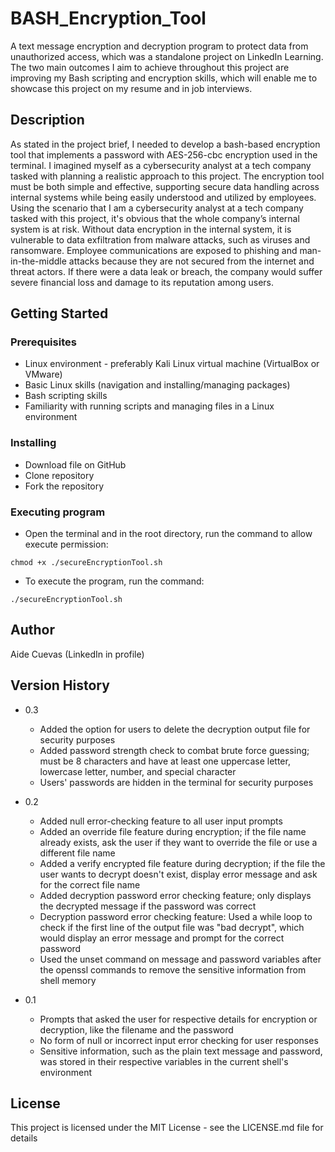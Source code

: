 # BASH_Encryption_Tool

A text message encryption and decryption program to protect data from unauthorized access, which was a standalone project on LinkedIn Learning. The two main outcomes I aim to achieve throughout this project are improving my Bash scripting and encryption skills, which will enable me to showcase this project on my resume and in job interviews.

## Description 

As stated in the project brief, I needed to develop a bash-based encryption tool that implements a password with AES-256-cbc encryption used in the terminal. I imagined myself as a cybersecurity analyst at a tech company tasked with planning a realistic approach to this project. The encryption tool must be both simple and effective, supporting secure data handling across internal systems while being easily understood and utilized by employees. 
Using the scenario that I am a cybersecurity analyst at a tech company tasked with this project, it's obvious that the whole company’s internal system is at risk. Without data encryption in the internal system, it is vulnerable to data exfiltration from malware attacks, such as viruses and ransomware. Employee communications are exposed to phishing and man-in-the-middle attacks because they are not secured from the internet and threat actors. If there were a data leak or breach, the company would suffer severe financial loss and damage to its reputation among users.

## Getting Started

### Prerequisites

* Linux environment - preferably Kali Linux virtual machine (VirtualBox or VMware)
* Basic Linux skills (navigation and installing/managing packages)
* Bash scripting skills
* Familiarity with running scripts and managing files in a Linux environment

### Installing

* Download file on GitHub
* Clone repository
* Fork the repository

### Executing program

* Open the terminal and in the root directory, run the command to allow execute permission:
```
chmod +x ./secureEncryptionTool.sh
```
* To execute the program, run the command:
```
./secureEncryptionTool.sh
```

## Author

Aide Cuevas (LinkedIn in profile)

## Version History

* 0.3
    * Added the option for users to delete the decryption output file for security purposes
    * Added password strength check to combat brute force guessing; must be 8 characters and have at least one uppercase letter, lowercase letter, number, and special character
    * Users' passwords are hidden in the terminal for security purposes
      
*  0.2
    * Added null error-checking feature to all user input prompts
    * Added an override file feature during encryption; if the file name already exists, ask the user if they want to override the file or use a different file name
    * Added a verify encrypted file feature during decryption; if the file the user wants to decrypt doesn't exist, display error message and ask for the correct file name
    * Added decryption password error checking feature; only displays the decrypted message if the password was correct
    * Decryption password error checking feature: Used a while loop to check if the first line of the output file was "bad decrypt", which would display an error message and prompt for the correct password
    * Used the unset command on message and password variables after the openssl commands to remove the sensitive information from shell memory

* 0.1
    * Prompts that asked the user for respective details for encryption or decryption, like the filename and the password
    * No form of null or incorrect input error checking for user responses
    * Sensitive information, such as the plain text message and password, was stored in their respective variables in the current shell's environment

## License

This project is licensed under the MIT License - see the LICENSE.md file for details
